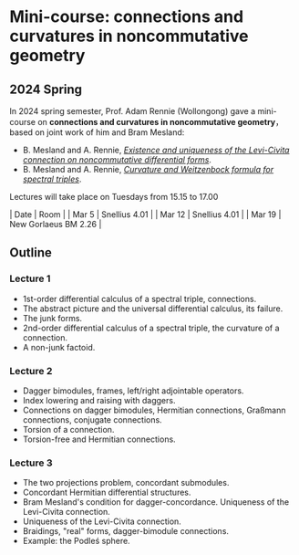 # Mini-course: connections and curvatures in noncommutative geometry

## 2024 Spring

In 2024 spring semester, Prof. Adam Rennie (Wollongong) gave a mini-course on **connections and curvatures in noncommutative geometry**，based on joint work of him and Bram Mesland:

- B. Mesland and A. Rennie, [*Existence and uniqueness of the Levi-Civita connection on noncommutative differential forms*](https://arxiv.org/abs/2403.13735).
- B. Mesland and A. Rennie, [*Curvature and Weitzenbock formula for spectral triples*](https://arxiv.org/abs/2404.07957).

Lectures will take place on Tuesdays from 15.15 to 17.00

|  Date   | Room | 
| Mar 5 | Snellius 4.01 |
| Mar 12 | Snellius 4.01 |
| Mar 19 | New Gorlaeus BM 2.26 | 

## Outline

### Lecture 1

- 1st-order differential calculus of a spectral triple, connections.
- The abstract picture and the universal differential calculus, its failure.
- The junk forms.
- 2nd-order differential calculus of a spectral triple, the curvature of a connection.
- A non-junk factoid.

### Lecture 2

- Dagger bimodules, frames, left/right adjointable operators.
- Index lowering and raising with daggers.
- Connections on dagger bimodules, Hermitian connections, Graßmann connections, conjugate connections.
- Torsion of a connection.
- Torsion-free and Hermitian connections.

### Lecture 3

- The two projections problem, concordant submodules.
- Concordant Hermitian differential structures.
- Bram Mesland's condition for dagger-concordance. Uniqueness of the Levi-Civita connection.
- Uniqueness of the Levi-Civita connection.
- Braidings, "real" forms, dagger-bimodule connections.
- Example: the Podleś sphere.
